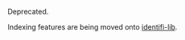Deprecated.

Indexing features are being moved onto [identifi-lib](https://github.com/identifi/identifi-lib).
